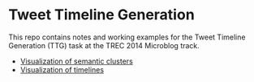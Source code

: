 Tweet Timeline Generation
=========================

This repo contains notes and working examples for the Tweet Timeline Generation (TTG) task at the TREC 2014 Microblog track.


+ [Visualization of semantic clusters](http://ylwang99.github.io/TweetTimelineGeneration/semantic-cluster.html)
+ [Visualization of timelines](http://ylwang99.github.io/TweetTimelineGeneration/timeline.html)

